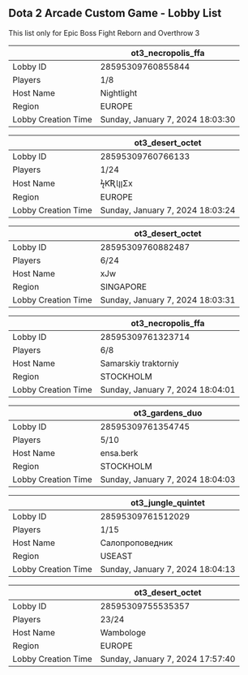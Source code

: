 ## Dota 2 Arcade Custom Game - Lobby List

This list only for Epic Boss Fight Reborn and Overthrow 3

|  | ot3_necropolis_ffa |
| ------ | ------ |
| Lobby ID | 28595309760855844 |
| Players | 1/8 |
| Host Name | Nightlight |
| Region | EUROPE |
| Lobby Creation Time | Sunday, January 7, 2024 18:03:30 |


|  | ot3_desert_octet |
| ------ | ------ |
| Lobby ID | 28595309760766133 |
| Players | 1/24 |
| Host Name | ϟƘƦƖןןΣx |
| Region | EUROPE |
| Lobby Creation Time | Sunday, January 7, 2024 18:03:24 |


|  | ot3_desert_octet |
| ------ | ------ |
| Lobby ID | 28595309760882487 |
| Players | 6/24 |
| Host Name | xJw |
| Region | SINGAPORE |
| Lobby Creation Time | Sunday, January 7, 2024 18:03:31 |


|  | ot3_necropolis_ffa |
| ------ | ------ |
| Lobby ID | 28595309761323714 |
| Players | 6/8 |
| Host Name | Samarskiy traktorniy |
| Region | STOCKHOLM |
| Lobby Creation Time | Sunday, January 7, 2024 18:04:01 |


|  | ot3_gardens_duo |
| ------ | ------ |
| Lobby ID | 28595309761354745 |
| Players | 5/10 |
| Host Name | ensa.berk |
| Region | STOCKHOLM |
| Lobby Creation Time | Sunday, January 7, 2024 18:04:03 |


|  | ot3_jungle_quintet |
| ------ | ------ |
| Lobby ID | 28595309761512029 |
| Players | 1/15 |
| Host Name | Салопроповедник |
| Region | USEAST |
| Lobby Creation Time | Sunday, January 7, 2024 18:04:13 |


|  | ot3_desert_octet |
| ------ | ------ |
| Lobby ID | 28595309755535357 |
| Players | 23/24 |
| Host Name | Wambologe |
| Region | EUROPE |
| Lobby Creation Time | Sunday, January 7, 2024 17:57:40 |


